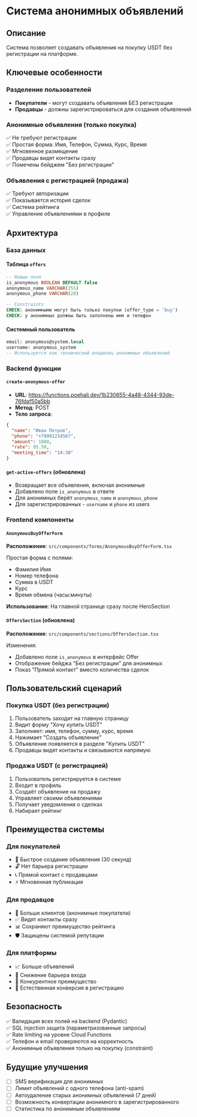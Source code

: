 # Система анонимных объявлений

## Описание
Система позволяет создавать объявления на покупку USDT без регистрации на платформе.

## Ключевые особенности

### Разделение пользователей
- **Покупатели** - могут создавать объявления БЕЗ регистрации
- **Продавцы** - должны зарегистрироваться для создания объявлений

### Анонимные объявления (только покупка)
✅ Не требуют регистрации  
✅ Простая форма: Имя, Телефон, Сумма, Курс, Время  
✅ Мгновенное размещение  
✅ Продавцы видят контакты сразу  
✅ Помечены бейджем "Без регистрации"  

### Объявления с регистрацией (продажа)
✅ Требуют авторизации  
✅ Показывается история сделок  
✅ Система рейтинга  
✅ Управление объявлениями в профиле  

## Архитектура

### База данных

#### Таблица `offers`
```sql
-- Новые поля
is_anonymous BOOLEAN DEFAULT false
anonymous_name VARCHAR(255) 
anonymous_phone VARCHAR(20)

-- Constraints
CHECK: анонимными могут быть только покупки (offer_type = 'buy')
CHECK: у анонимных должны быть заполнены имя и телефон
```

#### Системный пользователь
```sql
email: anonymous@system.local
username: anonymous_system
-- Используется как технический владелец анонимных объявлений
```

### Backend функции

#### `create-anonymous-offer`
- **URL**: https://functions.poehali.dev/1b230655-4a48-4344-93de-76fdaf50a5bb
- **Метод**: POST
- **Тело запроса**:
```json
{
  "name": "Иван Петров",
  "phone": "+79991234567",
  "amount": 1000,
  "rate": 95.50,
  "meeting_time": "14:30"
}
```

#### `get-active-offers` (обновлена)
- Возвращает все объявления, включая анонимные
- Добавлено поле `is_anonymous` в ответе
- Для анонимных берёт `anonymous_name` и `anonymous_phone`
- Для зарегистрированных - `username` и `phone` из users

### Frontend компоненты

#### `AnonymousBuyOfferForm`
**Расположение**: `src/components/forms/AnonymousBuyOfferForm.tsx`

Простая форма с полями:
- Фамилия Имя
- Номер телефона
- Сумма в USDT
- Курс
- Время обмена (часы:минуты)

**Использование**: На главной странице сразу после HeroSection

#### `OffersSection` (обновлена)
**Расположение**: `src/components/sections/OffersSection.tsx`

Изменения:
- Добавлено поле `is_anonymous` в интерфейс Offer
- Отображение бейджа "Без регистрации" для анонимных
- Показ "Прямой контакт" вместо количества сделок

## Пользовательский сценарий

### Покупка USDT (без регистрации)
1. Пользователь заходит на главную страницу
2. Видит форму "Хочу купить USDT"
3. Заполняет: имя, телефон, сумму, курс, время
4. Нажимает "Создать объявление"
5. Объявление появляется в разделе "Купить USDT"
6. Продавцы видят контакты и связываются напрямую

### Продажа USDT (с регистрацией)
1. Пользователь регистрируется в системе
2. Входит в профиль
3. Создаёт объявление на продажу
4. Управляет своими объявлениями
5. Получает уведомления о сделках
6. Набирает рейтинг

## Преимущества системы

### Для покупателей
- 🚀 Быстрое создание объявления (30 секунд)
- 🔓 Нет барьера регистрации
- 📞 Прямой контакт с продавцами
- ⚡ Мгновенная публикация

### Для продавцов
- 👥 Больше клиентов (анонимные покупатели)
- ✅ Видят контакты сразу
- 📊 Сохраняют преимущество рейтинга
- 🛡️ Защищены системой репутации

### Для платформы
- 📈 Больше объявлений
- 🎯 Снижение барьера входа
- 💼 Конкурентное преимущество
- 🔄 Естественная конверсия в регистрацию

## Безопасность

✅ Валидация всех полей на backend (Pydantic)  
✅ SQL injection защита (параметризованные запросы)  
✅ Rate limiting на уровне Cloud Functions  
✅ Телефон и email проверяются на корректность  
✅ Анонимные объявления только на покупку (constraint)  

## Будущие улучшения

- [ ] SMS верификация для анонимных
- [ ] Лимит объявлений с одного телефона (anti-spam)
- [ ] Автоудаление старых анонимных объявлений (7 дней)
- [ ] Возможность конвертации анонимного в зарегистрированного
- [ ] Статистика по анонимным объявлениям
